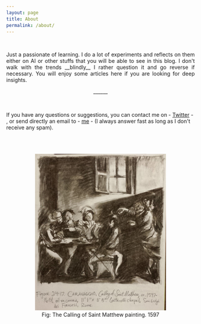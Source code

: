 ```yaml
---
layout: page
title: About
permalink: /about/
---
```


<br/>

<p style="text-align: justify;">
Just a passionate of learning. I do a lot of experiments and reflects on them either on AI or other stuffs that you will be able to see in this blog. I don't walk with the trends __blindly__ I rather question it and go reverse if necessary. You will enjoy some articles here if you are looking for deep insights.
</p>

<p style="text-align: center;">______</p>
<br/>

If you have any questions or suggestions, you can contact me on - [Twitter][Twitter-acc] - , or send directly an email to - [me](mailto:e.anvi@pinealai.net) - (I always answer fast as long as I don't receive any spam). 

[Twitter-acc]: https://x.com/anvi_al
<br /><br/>

<figure style="text-align: center;">
<img src="https://raw.githubusercontent.com/Anvi98/anvi98.github.io/master/assets/images/newsletter_st_matthew_painting.jpg" alt="The call" style="text-align: center;" width=350 />
    <br />    
    <figcaption>Fig: The Calling of Saint Matthew painting. 1597 
    </figcaption>
</figure>

